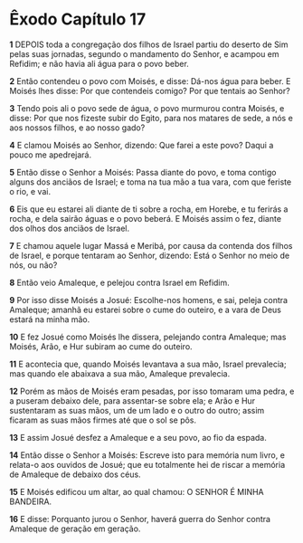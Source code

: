 # Êxodo Capítulo 17

**1** 	DEPOIS toda a congregação dos filhos de Israel partiu do deserto de Sim pelas suas jornadas, segundo o mandamento do Senhor, e acampou em Refidim; e não havia ali água para o povo beber.

**2** 	Então contendeu o povo com Moisés, e disse: Dá-nos água para beber. E Moisés lhes disse: Por que contendeis comigo? Por que tentais ao Senhor?

**3** 	Tendo pois ali o povo sede de água, o povo murmurou contra Moisés, e disse: Por que nos fizeste subir do Egito, para nos matares de sede, a nós e aos nossos filhos, e ao nosso gado?

**4** 	E clamou Moisés ao Senhor, dizendo: Que farei a este povo? Daqui a pouco me apedrejará.

**5** 	Então disse o Senhor a Moisés: Passa diante do povo, e toma contigo alguns dos anciãos de Israel; e toma na tua mão a tua vara, com que feriste o rio, e vai.

**6** 	Eis que eu estarei ali diante de ti sobre a rocha, em Horebe, e tu ferirás a rocha, e dela sairão águas e o povo beberá. E Moisés assim o fez, diante dos olhos dos anciãos de Israel.

**7** 	E chamou aquele lugar Massá e Meribá, por causa da contenda dos filhos de Israel, e porque tentaram ao Senhor, dizendo: Está o Senhor no meio de nós, ou não?

**8** 	Então veio Amaleque, e pelejou contra Israel em Refidim.

**9** 	Por isso disse Moisés a Josué: Escolhe-nos homens, e sai, peleja contra Amaleque; amanhã eu estarei sobre o cume do outeiro, e a vara de Deus estará na minha mão.

**10** 	E fez Josué como Moisés lhe dissera, pelejando contra Amaleque; mas Moisés, Arão, e Hur subiram ao cume do outeiro.

**11** 	E acontecia que, quando Moisés levantava a sua mão, Israel prevalecia; mas quando ele abaixava a sua mão, Amaleque prevalecia.

**12** 	Porém as mãos de Moisés eram pesadas, por isso tomaram uma pedra, e a puseram debaixo dele, para assentar-se sobre ela; e Arão e Hur sustentaram as suas mãos, um de um lado e o outro do outro; assim ficaram as suas mãos firmes até que o sol se pôs.

**13** 	E assim Josué desfez a Amaleque e a seu povo, ao fio da espada.

**14** 	Então disse o Senhor a Moisés: Escreve isto para memória num livro, e relata-o aos ouvidos de Josué; que eu totalmente hei de riscar a memória de Amaleque de debaixo dos céus.

**15** 	E Moisés edificou um altar, ao qual chamou: O SENHOR É MINHA BANDEIRA.

**16** 	E disse: Porquanto jurou o Senhor, haverá guerra do Senhor contra Amaleque de geração em geração.

